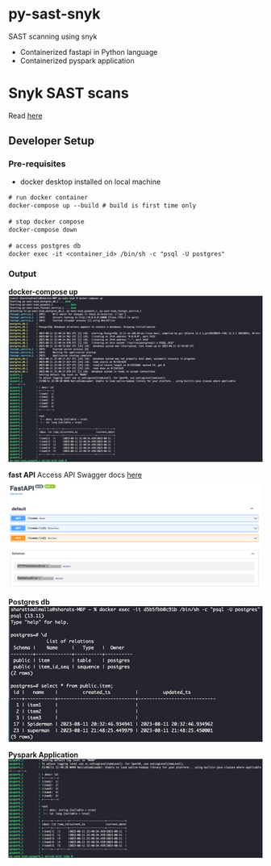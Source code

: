 # py-sast-snyk
SAST scanning using snyk 
* Containerized fastapi in Python language
* Containerized pyspark application


# Snyk SAST scans

Read [here](docs/snyk_setup.md)

## Developer Setup

### Pre-requisites

* docker desktop installed on local machine

```
# run docker container
docker-compose up --build # build is first time only

# stop docker compose
docker-compose down

# access postgres db
docker exec -it <container_id> /bin/sh -c "psql -U postgres"
```

### Output

**docker-compose up**
![docker compose up](docs/images/docker_compose_up.png)

**fast API**
Access API Swagger docs [here](http://127.0.0.1:18000/docs/)
![fast api swagger docs](docs/images/fast_api_swagger.png)

**Postgres db**
![postgres db](docs/images/postgres_db.png)

**Pyspark Application**
![pyspark app](docs/images/pyspark_app.png)




